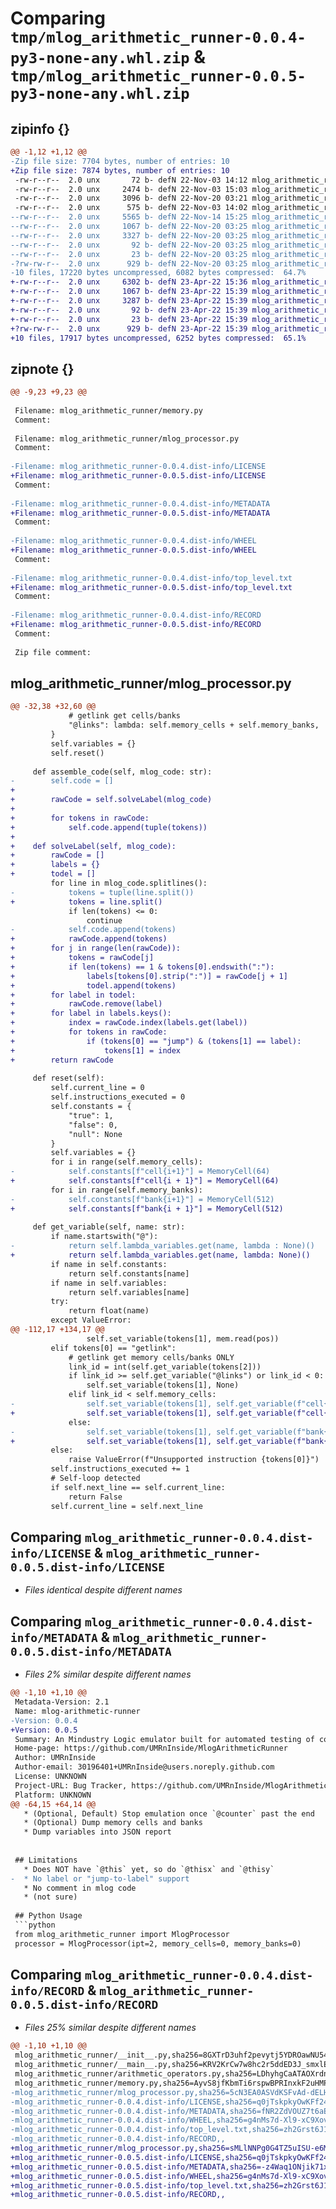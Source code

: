 # Comparing `tmp/mlog_arithmetic_runner-0.0.4-py3-none-any.whl.zip` & `tmp/mlog_arithmetic_runner-0.0.5-py3-none-any.whl.zip`

## zipinfo {}

```diff
@@ -1,12 +1,12 @@
-Zip file size: 7704 bytes, number of entries: 10
+Zip file size: 7874 bytes, number of entries: 10
 -rw-r--r--  2.0 unx       72 b- defN 22-Nov-03 14:12 mlog_arithmetic_runner/__init__.py
 -rw-r--r--  2.0 unx     2474 b- defN 22-Nov-03 15:03 mlog_arithmetic_runner/__main__.py
 -rw-r--r--  2.0 unx     3096 b- defN 22-Nov-20 03:21 mlog_arithmetic_runner/arithmetic_operators.py
 -rw-r--r--  2.0 unx      575 b- defN 22-Nov-03 14:02 mlog_arithmetic_runner/memory.py
--rw-r--r--  2.0 unx     5565 b- defN 22-Nov-14 15:25 mlog_arithmetic_runner/mlog_processor.py
--rw-r--r--  2.0 unx     1067 b- defN 22-Nov-20 03:25 mlog_arithmetic_runner-0.0.4.dist-info/LICENSE
--rw-r--r--  2.0 unx     3327 b- defN 22-Nov-20 03:25 mlog_arithmetic_runner-0.0.4.dist-info/METADATA
--rw-r--r--  2.0 unx       92 b- defN 22-Nov-20 03:25 mlog_arithmetic_runner-0.0.4.dist-info/WHEEL
--rw-r--r--  2.0 unx       23 b- defN 22-Nov-20 03:25 mlog_arithmetic_runner-0.0.4.dist-info/top_level.txt
-?rw-rw-r--  2.0 unx      929 b- defN 22-Nov-20 03:25 mlog_arithmetic_runner-0.0.4.dist-info/RECORD
-10 files, 17220 bytes uncompressed, 6082 bytes compressed:  64.7%
+-rw-r--r--  2.0 unx     6302 b- defN 23-Apr-22 15:36 mlog_arithmetic_runner/mlog_processor.py
+-rw-r--r--  2.0 unx     1067 b- defN 23-Apr-22 15:39 mlog_arithmetic_runner-0.0.5.dist-info/LICENSE
+-rw-r--r--  2.0 unx     3287 b- defN 23-Apr-22 15:39 mlog_arithmetic_runner-0.0.5.dist-info/METADATA
+-rw-r--r--  2.0 unx       92 b- defN 23-Apr-22 15:39 mlog_arithmetic_runner-0.0.5.dist-info/WHEEL
+-rw-r--r--  2.0 unx       23 b- defN 23-Apr-22 15:39 mlog_arithmetic_runner-0.0.5.dist-info/top_level.txt
+?rw-rw-r--  2.0 unx      929 b- defN 23-Apr-22 15:39 mlog_arithmetic_runner-0.0.5.dist-info/RECORD
+10 files, 17917 bytes uncompressed, 6252 bytes compressed:  65.1%
```

## zipnote {}

```diff
@@ -9,23 +9,23 @@
 
 Filename: mlog_arithmetic_runner/memory.py
 Comment: 
 
 Filename: mlog_arithmetic_runner/mlog_processor.py
 Comment: 
 
-Filename: mlog_arithmetic_runner-0.0.4.dist-info/LICENSE
+Filename: mlog_arithmetic_runner-0.0.5.dist-info/LICENSE
 Comment: 
 
-Filename: mlog_arithmetic_runner-0.0.4.dist-info/METADATA
+Filename: mlog_arithmetic_runner-0.0.5.dist-info/METADATA
 Comment: 
 
-Filename: mlog_arithmetic_runner-0.0.4.dist-info/WHEEL
+Filename: mlog_arithmetic_runner-0.0.5.dist-info/WHEEL
 Comment: 
 
-Filename: mlog_arithmetic_runner-0.0.4.dist-info/top_level.txt
+Filename: mlog_arithmetic_runner-0.0.5.dist-info/top_level.txt
 Comment: 
 
-Filename: mlog_arithmetic_runner-0.0.4.dist-info/RECORD
+Filename: mlog_arithmetic_runner-0.0.5.dist-info/RECORD
 Comment: 
 
 Zip file comment:
```

## mlog_arithmetic_runner/mlog_processor.py

```diff
@@ -32,38 +32,60 @@
             # getlink get cells/banks
             "@links": lambda: self.memory_cells + self.memory_banks,
         }
         self.variables = {}
         self.reset()
 
     def assemble_code(self, mlog_code: str):
-        self.code = []
+
+        rawCode = self.solveLabel(mlog_code)
+
+        for tokens in rawCode:
+            self.code.append(tuple(tokens))
+
+    def solveLabel(self, mlog_code):
+        rawCode = []
+        labels = {}
+        todel = []
         for line in mlog_code.splitlines():
-            tokens = tuple(line.split())
+            tokens = line.split()
             if len(tokens) <= 0:
                 continue
-            self.code.append(tokens)
+            rawCode.append(tokens)
+        for j in range(len(rawCode)):
+            tokens = rawCode[j]
+            if len(tokens) == 1 & tokens[0].endswith(":"):
+                labels[tokens[0].strip(":")] = rawCode[j + 1]
+                todel.append(tokens)
+        for label in todel:
+            rawCode.remove(label)
+        for label in labels.keys():
+            index = rawCode.index(labels.get(label))
+            for tokens in rawCode:
+                if (tokens[0] == "jump") & (tokens[1] == label):
+                    tokens[1] = index
+        return rawCode
 
     def reset(self):
         self.current_line = 0
         self.instructions_executed = 0
         self.constants = {
             "true": 1,
             "false": 0,
             "null": None
         }
         self.variables = {}
         for i in range(self.memory_cells):
-            self.constants[f"cell{i+1}"] = MemoryCell(64)
+            self.constants[f"cell{i + 1}"] = MemoryCell(64)
         for i in range(self.memory_banks):
-            self.constants[f"bank{i+1}"] = MemoryCell(512)
+            self.constants[f"bank{i + 1}"] = MemoryCell(512)
 
     def get_variable(self, name: str):
         if name.startswith("@"):
-            return self.lambda_variables.get(name, lambda : None)()
+            return self.lambda_variables.get(name, lambda: None)()
         if name in self.constants:
             return self.constants[name]
         if name in self.variables:
             return self.variables[name]
         try:
             return float(name)
         except ValueError:
@@ -112,17 +134,17 @@
                 self.set_variable(tokens[1], mem.read(pos))
         elif tokens[0] == "getlink":
             # getlink get memory cells/banks ONLY
             link_id = int(self.get_variable(tokens[2]))
             if link_id >= self.get_variable("@links") or link_id < 0:
                 self.set_variable(tokens[1], None)
             elif link_id < self.memory_cells:
-                self.set_variable(tokens[1], self.get_variable(f"cell{link_id+1}"))
+                self.set_variable(tokens[1], self.get_variable(f"cell{link_id + 1}"))
             else:
-                self.set_variable(tokens[1], self.get_variable(f"bank{link_id-self.memory_cells+1}"))
+                self.set_variable(tokens[1], self.get_variable(f"bank{link_id - self.memory_cells + 1}"))
         else:
             raise ValueError(f"Unsupported instruction {tokens[0]}")
         self.instructions_executed += 1
         # Self-loop detected
         if self.next_line == self.current_line:
             return False
         self.current_line = self.next_line
```

## Comparing `mlog_arithmetic_runner-0.0.4.dist-info/LICENSE` & `mlog_arithmetic_runner-0.0.5.dist-info/LICENSE`

 * *Files identical despite different names*

## Comparing `mlog_arithmetic_runner-0.0.4.dist-info/METADATA` & `mlog_arithmetic_runner-0.0.5.dist-info/METADATA`

 * *Files 2% similar despite different names*

```diff
@@ -1,10 +1,10 @@
 Metadata-Version: 2.1
 Name: mlog-arithmetic-runner
-Version: 0.0.4
+Version: 0.0.5
 Summary: An Mindustry Logic emulator built for automated testing of compilers.
 Home-page: https://github.com/UMRnInside/MlogArithmeticRunner
 Author: UMRnInside
 Author-email: 30196401+UMRnInside@users.noreply.github.com
 License: UNKNOWN
 Project-URL: Bug Tracker, https://github.com/UMRnInside/MlogArithmeticRunner/issues
 Platform: UNKNOWN
@@ -64,15 +64,14 @@
   * (Optional, Default) Stop emulation once `@counter` past the end
   * (Optional) Dump memory cells and banks
   * Dump variables into JSON report
 
 
 ## Limitations
   * Does NOT have `@this` yet, so do `@thisx` and `@thisy`
-  * No label or "jump-to-label" support
   * No comment in mlog code
   * (not sure)
 
 ## Python Usage
 ```python
 from mlog_arithmetic_runner import MlogProcessor
 processor = MlogProcessor(ipt=2, memory_cells=0, memory_banks=0)
```

## Comparing `mlog_arithmetic_runner-0.0.4.dist-info/RECORD` & `mlog_arithmetic_runner-0.0.5.dist-info/RECORD`

 * *Files 25% similar despite different names*

```diff
@@ -1,10 +1,10 @@
 mlog_arithmetic_runner/__init__.py,sha256=8GXTrD3uhf2pevytj5YDROawNU54Nk2oaiuwqneEugc,72
 mlog_arithmetic_runner/__main__.py,sha256=KRV2KrCw7w8hc2r5ddED3J_smxlE5x4jjqlugrNkpCc,2474
 mlog_arithmetic_runner/arithmetic_operators.py,sha256=LDhyhgCaATAOXrdnCFA0N6-hs33iIrZdXF6RmrrNKFc,3096
 mlog_arithmetic_runner/memory.py,sha256=AyvS8jfKbmTi6rspwBPRInxkF2uHMPmmj1EhqPWtJDg,575
-mlog_arithmetic_runner/mlog_processor.py,sha256=5cN3EA0ASVdKSFvAd-dELHZPQUOjm0X5pfCwt2OKazo,5565
-mlog_arithmetic_runner-0.0.4.dist-info/LICENSE,sha256=q0jTskpkyOwKFf24sfdxjz_n3a9bJyzzdo2vJhZmihE,1067
-mlog_arithmetic_runner-0.0.4.dist-info/METADATA,sha256=fNR2ZdVOUZ7t6aEye6atN65JhKFh3AFXGAXMP-4suzQ,3327
-mlog_arithmetic_runner-0.0.4.dist-info/WHEEL,sha256=g4nMs7d-Xl9-xC9XovUrsDHGXt-FT0E17Yqo92DEfvY,92
-mlog_arithmetic_runner-0.0.4.dist-info/top_level.txt,sha256=zh2Grst6J1FwPruH14pCLsAQLlhWBQ0qd7xfufPbYvI,23
-mlog_arithmetic_runner-0.0.4.dist-info/RECORD,,
+mlog_arithmetic_runner/mlog_processor.py,sha256=sMLlNNPg0G4TZ5uISU-e6MsTLoKl0j7E7URfWI5Z1rc,6302
+mlog_arithmetic_runner-0.0.5.dist-info/LICENSE,sha256=q0jTskpkyOwKFf24sfdxjz_n3a9bJyzzdo2vJhZmihE,1067
+mlog_arithmetic_runner-0.0.5.dist-info/METADATA,sha256=-z4Waq1ONjik71x8hWvevWRRV7cn5tYaqgEimGAL7sk,3287
+mlog_arithmetic_runner-0.0.5.dist-info/WHEEL,sha256=g4nMs7d-Xl9-xC9XovUrsDHGXt-FT0E17Yqo92DEfvY,92
+mlog_arithmetic_runner-0.0.5.dist-info/top_level.txt,sha256=zh2Grst6J1FwPruH14pCLsAQLlhWBQ0qd7xfufPbYvI,23
+mlog_arithmetic_runner-0.0.5.dist-info/RECORD,,
```

